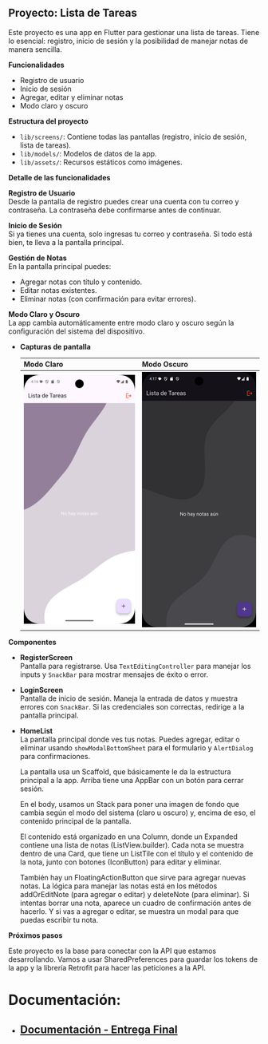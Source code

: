 ## **Proyecto: Lista de Tareas**  
Este proyecto es una app en Flutter para gestionar una lista de tareas. Tiene lo esencial: registro, inicio de sesión y la posibilidad de manejar notas de manera sencilla.

**Funcionalidades**  
- Registro de usuario  
- Inicio de sesión  
- Agregar, editar y eliminar notas  
- Modo claro y oscuro  

**Estructura del proyecto**  
- `lib/screens/`: Contiene todas las pantallas (registro, inicio de sesión, lista de tareas).
- `lib/models/`: Modelos de datos de la app.
- `lib/assets/`: Recursos estáticos como imágenes.

**Detalle de las funcionalidades**  

**Registro de Usuario**  
Desde la pantalla de registro puedes crear una cuenta con tu correo y contraseña. La contraseña debe confirmarse antes de continuar.

**Inicio de Sesión**  
Si ya tienes una cuenta, solo ingresas tu correo y contraseña. Si todo está bien, te lleva a la pantalla principal.

**Gestión de Notas**  
En la pantalla principal puedes:
- Agregar notas con título y contenido.
- Editar notas existentes.
- Eliminar notas (con confirmación para evitar errores).

**Modo Claro y Oscuro**  
La app cambia automáticamente entre modo claro y oscuro según la configuración del sistema del dispositivo.

- **Capturas de pantalla**  

    | Modo Claro | Modo Oscuro |
    |------------|-------------|
    | ![Modo Claro](lib/resources/screenshoot/modoclaro.png) | ![Modo Oscuro](lib/resources/screenshoot/modooscuro.png) |


**Componentes**  
- **RegisterScreen**  
  Pantalla para registrarse. Usa `TextEditingController` para manejar los inputs y `SnackBar` para mostrar mensajes de éxito o error.

- **LoginScreen**  
  Pantalla de inicio de sesión. Maneja la entrada de datos y muestra errores con `SnackBar`. Si las credenciales son correctas, redirige a la pantalla principal.

- **HomeList**  
  La pantalla principal donde ves tus notas. Puedes agregar, editar o eliminar usando `showModalBottomSheet` para el formulario y `AlertDialog` para confirmaciones.

    La pantalla usa un Scaffold, que básicamente le da la estructura principal a la app. Arriba tiene una AppBar con un botón para cerrar sesión.

    En el body, usamos un Stack para poner una imagen de fondo que cambia según el modo del sistema (claro u oscuro) y, encima de eso, el contenido principal de la pantalla.

    El contenido está organizado en una Column, donde un Expanded contiene una lista de notas (ListView.builder). Cada nota se muestra dentro de una Card, que tiene un ListTile con el título y el contenido de la nota, junto con botones (IconButton) para editar y eliminar.

    También hay un FloatingActionButton que sirve para agregar nuevas notas. La lógica para manejar las notas está en los métodos addOrEditNote (para agregar o editar) y deleteNote (para eliminar). Si intentas borrar una nota, aparece un cuadro de confirmación antes de hacerlo. Y si vas a agregar o editar, se muestra un modal para que puedas escribir tu nota.


**Próximos pasos**  

Este proyecto es la base para conectar con la API que estamos desarrollando.
Vamos a usar SharedPreferences para guardar los tokens de la app y la librería Retrofit para hacer las peticiones a la API.


# **Documentación:**

* ## **[Documentación - Entrega Final](lib\resources\documentation\documentationEntrega.md)**